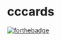 # cccards
[![forthebadge](http://forthebadge.com/images/badges/powered-by-electricity.svg)](http://forthebadge.com)
